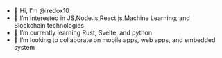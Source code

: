 - 👋 Hi, I’m @iredox10
- 👀 I’m interested in JS,Node.js,React.js,Machine Learning, and Blockchain technologies
- 🌱 I’m currently learning Rust, Svelte, and python
- 💞️ I’m looking to collaborate on mobile apps, web apps, and embedded system
<!-- - 📫 How to reach me ... -->

<!---
iredox10/iredox10 is a ✨ special ✨ repository because its `README.md` (this file) appears on your GitHub profile.
You can click the Preview link to take a look at your changes.
--->
